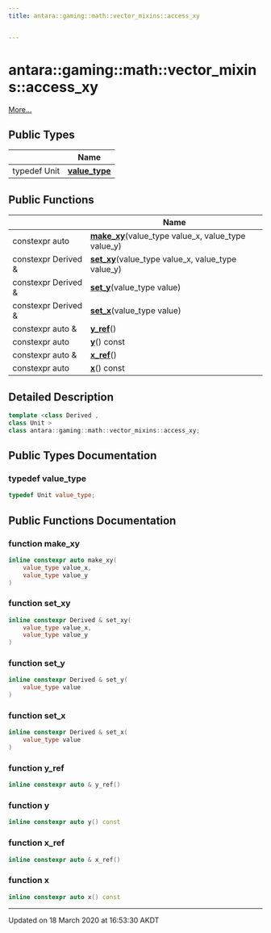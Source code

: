 ```yaml
---
title: antara::gaming::math::vector_mixins::access_xy


---
```


# antara::gaming::math::vector_mixins::access_xy




 [More...](#detailed-description)









## Public Types

|                | Name           |
| -------------- | -------------- |
| typedef Unit | **[value_type](Classes/classantara_1_1gaming_1_1math_1_1vector__mixins_1_1access__xy.md#typedef-value_type)**  |


## Public Functions

|                | Name           |
| -------------- | -------------- |
| constexpr auto | **[make_xy](Classes/classantara_1_1gaming_1_1math_1_1vector__mixins_1_1access__xy.md#function-make_xy)**(value_type value_x, value_type value_y)  |
| constexpr Derived & | **[set_xy](Classes/classantara_1_1gaming_1_1math_1_1vector__mixins_1_1access__xy.md#function-set_xy)**(value_type value_x, value_type value_y)  |
| constexpr Derived & | **[set_y](Classes/classantara_1_1gaming_1_1math_1_1vector__mixins_1_1access__xy.md#function-set_y)**(value_type value)  |
| constexpr Derived & | **[set_x](Classes/classantara_1_1gaming_1_1math_1_1vector__mixins_1_1access__xy.md#function-set_x)**(value_type value)  |
| constexpr auto & | **[y_ref](Classes/classantara_1_1gaming_1_1math_1_1vector__mixins_1_1access__xy.md#function-y_ref)**()  |
| constexpr auto | **[y](Classes/classantara_1_1gaming_1_1math_1_1vector__mixins_1_1access__xy.md#function-y)**() const  |
| constexpr auto & | **[x_ref](Classes/classantara_1_1gaming_1_1math_1_1vector__mixins_1_1access__xy.md#function-x_ref)**()  |
| constexpr auto | **[x](Classes/classantara_1_1gaming_1_1math_1_1vector__mixins_1_1access__xy.md#function-x)**() const  |








## Detailed Description

```cpp
template <class Derived ,
class Unit >
class antara::gaming::math::vector_mixins::access_xy;
```





























## Public Types Documentation

### typedef value_type

```cpp
typedef Unit value_type;
```






























## Public Functions Documentation

### function make_xy

```cpp
inline constexpr auto make_xy(
    value_type value_x,
    value_type value_y
)
```




























### function set_xy

```cpp
inline constexpr Derived & set_xy(
    value_type value_x,
    value_type value_y
)
```




























### function set_y

```cpp
inline constexpr Derived & set_y(
    value_type value
)
```




























### function set_x

```cpp
inline constexpr Derived & set_x(
    value_type value
)
```




























### function y_ref

```cpp
inline constexpr auto & y_ref()
```




























### function y

```cpp
inline constexpr auto y() const
```




























### function x_ref

```cpp
inline constexpr auto & x_ref()
```




























### function x

```cpp
inline constexpr auto x() const
```


































-------------------------------

Updated on 18 March 2020 at 16:53:30 AKDT